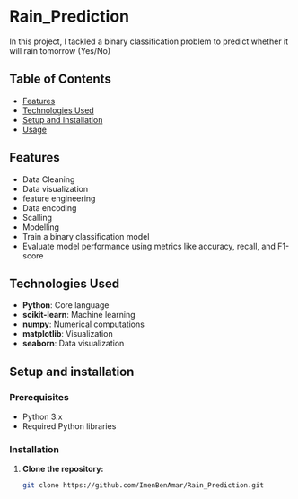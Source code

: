 # Rain_Prediction
 In this project, I tackled a binary classification problem to predict whether it will rain tomorrow (Yes/No)

## Table of Contents

- [Features](#features)
- [Technologies Used](#technologies-used)
- [Setup and Installation](#setup-and-installation)
- [Usage](#usage)

## Features
- Data Cleaning
- Data visualization
- feature engineering
- Data encoding
- Scalling
- Modelling
- Train a binary classification model
- Evaluate model performance using metrics like accuracy, recall, and F1-score


## Technologies Used

- **Python**: Core language
- **scikit-learn**: Machine learning 
- **numpy**: Numerical computations
- **matplotlib**: Visualization
- **seaborn**: Data visualization

## Setup and installation
### Prerequisites

- Python 3.x
- Required Python libraries 

### Installation

1. **Clone the repository:**
   ```sh
   git clone https://github.com/ImenBenAmar/Rain_Prediction.git
      ```
   
















